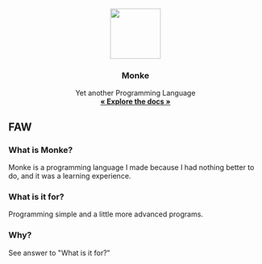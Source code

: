 <br />
<p align="center">
  <a href="https://github.com/veasman/Monke">
    <img src="https://emojipedia-us.s3.dualstack.us-west-1.amazonaws.com/thumbs/120/twitter/282/monkey_1f412.png" width="100" height="100">
  </a>

  <h3 align="center">Monke</h3>

  <p align="center">
    Yet another Programming Language
    <br />
    <a href="https://monke.readthedocs.io"><strong>« Explore the docs »</strong></a>
  </p>
</p>

## FAW

### What is Monke?
Monke is a programming language I made because I had nothing better to do, and it was a learning experience.

### What is it for?
Programming simple and a little more advanced programs.

### Why?
See answer to "What is it for?"
